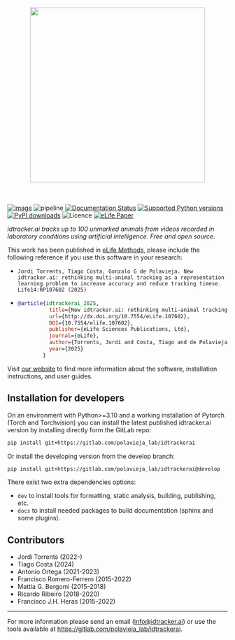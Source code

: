 <h1 align="center">
<img src="https://gitlab.com/polavieja_lab/idtrackerai/-/raw/master/docs/source/_static/logo_neutral.svg" width="400">
</h1><br>

[![image](http://img.shields.io/pypi/v/idtrackerai.svg)](https://pypi.python.org/pypi/idtrackerai/)
![pipeline](https://gitlab.com/polavieja_lab/idtrackerai/badges/master/pipeline.svg)
[![Documentation Status](https://readthedocs.org/projects/idtrackerai/badge/?version=latest)](https://idtracker.ai/)
[![Supported Python versions](https://img.shields.io/pypi/pyversions/idtrackerai.svg?logo=python&logoColor=FFE873)](https://pypi.org/project/idtrackerai/)
[![PyPI downloads](https://img.shields.io/pypi/dm/idtrackerai.svg)](https://pypistats.org/packages/idtrackerai)
![Licence](https://img.shields.io/gitlab/license/polavieja_lab/idtrackerai.svg)
[![eLife Paper](https://img.shields.io/badge/DOI-10.7554%2FeLife.107602-blue)](https://doi.org/10.7554/eLife.107602)

_idtracker.ai tracks up to 100 unmarked animals from videos recorded in laboratory conditions using artificial intelligence. Free and open source._

This work has been published in [eLife Methods](https://doi.org/10.7554/eLife.107602), please include the following reference if you use this software in your research:

- ```plain
  Jordi Torrents, Tiago Costa, Gonzalo G de Polavieja. New idtracker.ai: rethinking multi-animal tracking as a representation learning problem to increase accuracy and reduce tracking timese. Life14:RP107602 (2025)
  ```
- ```bibtex
  @article{idtrackerai_2025,
            title={New idtracker.ai: rethinking multi-animal tracking as a representation learning problem to increase accuracy and reduce tracking times},
            url={http://dx.doi.org/10.7554/eLife.107602},
            DOI={10.7554/elife.107602},
            publisher={eLife Sciences Publications, Ltd},
            journal={eLife},
            author={Torrents, Jordi and Costa, Tiago and de Polavieja, Gonzalo G},
            year={2025}
          }
  ```

Visit [our website](https://idtracker.ai) to find more information about the software, installation instructions, and user guides.

## Installation for developers

On an environment with Python>=3.10 and a working installation of Pytorch (Torch and Torchvision) you can install the latest published idtracker.ai version by installing directly form the GitLab repo:

```bash
pip install git+https://gitlab.com/polavieja_lab/idtrackerai
```

Or install the developing version from the develop branch:

```bash
pip install git+https://gitlab.com/polavieja_lab/idtrackerai@develop
```

There exist two extra dependencies options:

- `dev` to install tools for formatting, static analysis, building, publishing, etc.
- `docs` to install needed packages to build documentation (sphinx and some plugins).

## Contributors

- Jordi Torrents (2022-)
- Tiago Costa (2024)
- Antonio Ortega (2021-2023)
- Francisco Romero-Ferrero (2015-2022)
- Mattia G. Bergomi (2015-2018)
- Ricardo Ribeiro (2018-2020)
- Francisco J.H. Heras (2015-2022)

---

For more information please send an email (info@idtracker.ai) or use the tools available at https://gitlab.com/polavieja_lab/idtrackerai.

